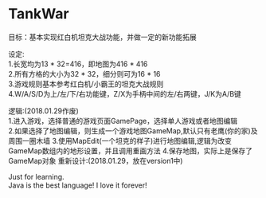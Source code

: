 # TankWar
目标：基本实现红白机坦克大战功能，并做一定的新功能拓展</br>

设定:</br>
1.长宽均为13 * 32=416，即地图为416 * 416</br>
2.所有方格的大小为32 * 32，细分则可为16 * 16</br>
3.游戏规则基本参考红白机/小霸王的坦克大战规则</br>
4.W/A/S/D为上/左/下/右功能键，Z/X为手柄中间的左/右两键，J/K为A/B键</br>

逻辑:(2018.01.29作废)</br>
1.进入游戏，选择普通的游戏页面GamePage，选择单人游戏或者地图编辑</br>
2.如果选择了地图编辑，则生成一个游戏地图GameMap,默认只有老鹰(你的家)及周围一圈木墙
3.使用MapEdit(一个坦克的样子)进行地图编辑,逻辑为改变GameMap数组内的地形设置，并且调用重画方法
4.保存地图，实际上是保存了GameMap对象
重新设计:(2018.01.29，放在version1中)</br>






Just for learning.</br>
Java is the best language! I love it forever! 